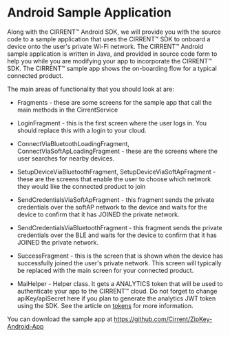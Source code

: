 ﻿# Android Sample Application

Along with the CIRRENT™ Android SDK, we will provide you with the source code to a sample application that uses the CIRRENT™ SDK to onboard a device onto the user's private Wi-Fi network. The CIRRENT™ Android sample application is written in Java, and provided in source code form to help you while you are modifying your app to incorporate the CIRRENT™ SDK. The CIRRENT™ sample app shows the on-boarding flow for a typical connected product.

The main areas of functionality that you should look at are:

- Fragments - these are some screens for the sample app that call the main methods in the CirrentService

- LoginFragment - this is the first screen where the user logs in. You should replace this with a login to your cloud.
- ConnectViaBluetoothLoadingFragment, ConnectViaSoftApLoadingFragment - these are the screens where the user searches for nearby devices.
- SetupDeviceViaBluetoothFragment, SetupDeviceViaSoftApFragment - these are the screens that enable the user to choose which network they would like the connected product to join
- SendCredentialsViaSoftApFragment - this fragment sends the private credentials over the softAP network to the device and waits for the device to confirm that it has JOINED the private network.
- SendCredentialsViaBluetoothFragment - this fragment sends the private credentials over the BLE and waits for the device to confirm that it has JOINED the private network.
- SuccessFragment - this is the screen that is shown when the device has successfully joined the user's private network. This screen will typically be replaced with the main screen for your connected product.

- MaiHelper - Helper class. It gets a ANALYTICS token that will be used to authenticate your app to the CIRRENT™ cloud. Do not forget to change apiKey/apiSecret here if you plan to generate the analytics JWT token using the SDK. See the article on [tokens](analytics-token-generation.md)  for more information.

You can download the sample app at https://github.com/Cirrent/ZipKey-Android-App